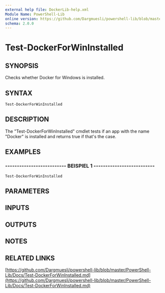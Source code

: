 ```yaml
---
external help file: DockerLib-help.xml
Module Name: PowerShell-Lib
online version: https://github.com/Dargmuesli/powershell-lib/blob/master/PowerShell-Lib/Docs/Test-DockerForWinInstalled.md
schema: 2.0.0
---
```


# Test-DockerForWinInstalled

## SYNOPSIS
Checks whether Docker for Windows is installed.

## SYNTAX

```
Test-DockerForWinInstalled
```

## DESCRIPTION
The "Test-DockerForWinInstalled" cmdlet tests if an app with the name "Docker" is installed and returns true if that's the case.

## EXAMPLES

### -------------------------- BEISPIEL 1 --------------------------
```
Test-DockerForWinInstalled
```

## PARAMETERS

## INPUTS

## OUTPUTS

## NOTES

## RELATED LINKS

[https://github.com/Dargmuesli/powershell-lib/blob/master/PowerShell-Lib/Docs/Test-DockerForWinInstalled.md](https://github.com/Dargmuesli/powershell-lib/blob/master/PowerShell-Lib/Docs/Test-DockerForWinInstalled.md)


